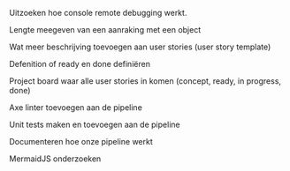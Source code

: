 Uitzoeken hoe console remote debugging werkt.

Lengte meegeven van een aanraking met een object

Wat meer beschrijving toevoegen aan user stories (user story template)

Defenition of ready en done definiëren

Project board waar alle user stories in komen (concept, ready, in progress, done)

Axe linter toevoegen aan de pipeline

Unit tests maken en toevoegen aan de pipeline

Documenteren hoe onze pipeline werkt

MermaidJS onderzoeken